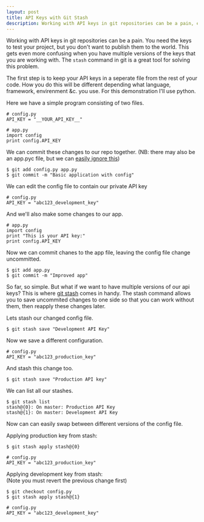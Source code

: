 ```yaml
---
layout: post
title: API Keys with Git Stash
description: Working with API keys in git repositories can be a pain, especially if you need multiple versions of keys. Using the git stash command we can simplify this problem.
---
```

Working with API keys in git repositories can be a pain. You need the keys to test your project, but you don't want to publish them to the world.
This gets even more confusing when you have multiple versions of the keys that you are working with.
The `stash` command in git is a great tool for solving this problem.

The first step is to keep your API keys in a seperate file from the rest of your code. How you do this will be different depending what language, framework, envirenment &c. you use. For this demonstration I'll use python.

Here we have a simple program consisting of two files.

<pre><code># config.py
API_KEY = "__YOUR_API_KEY__"</code></pre>
<pre><code># app.py
import config
print config.API_KEY</code></pre>

We can commit these changes to our repo together.
(NB: there may also be an app.pyc file, but we can [easily ignore this][1])

    $ git add config.py app.py
    $ git commit -m "Basic application with config"

We can edit the config file to contain our private API key

    # config.py
    API_KEY = "abc123_development_key"

And we'll also make some changes to our app.

    # app.py
    import config
    print "This is your API key:"
    print config.API_KEY
    
Now we can commit chanes to the app file, leaving the config file change uncommitted.

    $ git add app.py
    $ git commit -m "Improved app"

So far, so simple. But what if we want to have multiple versions of our api keys?
This is where [git stash][2] comes in handy.
The stash command allows you to save uncommited changes to one side so that you can work without them, then reapply these changes later.

Lets stash our changed config file.

    $ git stash save "Development API Key"
   
Now we save a different configuration.

    # config.py
    API_KEY = "abc123_production_key"

And stash this change too.

    $ git stash save "Production API key"
    
We can list all our stashes.

    $ git stash list
    stash@{0}: On master: Production API Key
    stash@{1}: On master: Development API Key

Now can can easily swap between different versions of the config file.

Applying production key from stash:
<pre><code>$ git stash apply stash@{0}</code></pre>
<pre><code># config.py
API_KEY = "abc123_production_key"</code></pre>
    
Applying development key from stash:   
(Note you must revert the previous change first)
<pre><code>$ git checkout config.py
$ git stash apply stash@{1}</code></pre>

<pre><code># config.py
API_KEY = "abc123_development_key"</code></pre>

[1]: http://git-scm.com/docs/gitignore
[2]: http://git-scm.com/docs/git-stash
